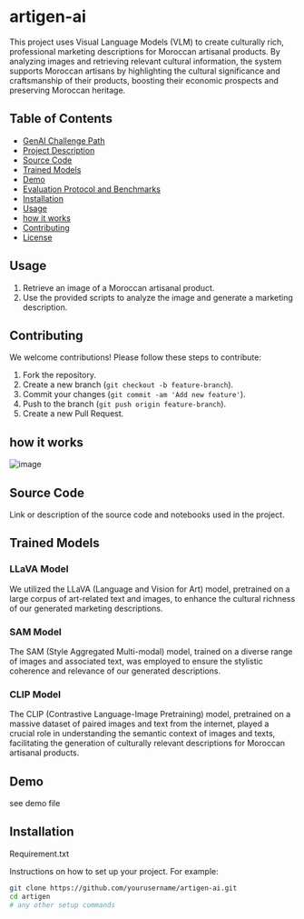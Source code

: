 # artigen-ai


This project uses Visual Language Models (VLM) to create culturally rich, professional marketing descriptions for Moroccan artisanal products. By analyzing images and retrieving relevant cultural information, the system supports Moroccan artisans by highlighting the cultural significance and craftsmanship of their products, boosting their economic prospects and preserving Moroccan heritage.


## Table of Contents

- [GenAI Challenge Path](#genai-challenge-path)
- [Project Description](#project-description)
- [Source Code](#source-code)
- [Trained Models](#trained-models)
- [Demo](#demo)
- [Evaluation Protocol and Benchmarks](#evaluation-protocol-and-benchmarks)
- [Installation](#installation)
- [Usage](#usage)
- [how it works](#how-it-works)
- [Contributing](#contributing)
- [License](#license)

## Usage

1. Retrieve an image of a Moroccan artisanal product.
2. Use the provided scripts to analyze the image and generate a marketing description.

## Contributing

We welcome contributions! Please follow these steps to contribute:

1. Fork the repository.
2. Create a new branch (`git checkout -b feature-branch`).
3. Commit your changes (`git commit -am 'Add new feature'`).
4. Push to the branch (`git push origin feature-branch`).
5. Create a new Pull Request.

## how it works

![image](https://github.com/merouanezouaid/artigen-ai/assets/65385551/10bec7a0-4a7c-4ec8-8612-94d436b58a02)


## Source Code

Link or description of the source code and notebooks used in the project.

## Trained Models

### LLaVA Model
We utilized the LLaVA (Language and Vision for Art) model, pretrained on a large corpus of art-related text and images, to enhance the cultural richness of our generated marketing descriptions.

### SAM Model
The SAM (Style Aggregated Multi-modal) model, trained on a diverse range of images and associated text, was employed to ensure the stylistic coherence and relevance of our generated descriptions.

### CLIP Model
The CLIP (Contrastive Language-Image Pretraining) model, pretrained on a massive dataset of paired images and text from the internet, played a crucial role in understanding the semantic context of images and texts, facilitating the generation of culturally relevant descriptions for Moroccan artisanal products.

## Demo

see demo file


## Installation
Requirement.txt

Instructions on how to set up your project. For example:

```bash
git clone https://github.com/yourusername/artigen-ai.git
cd artigen
# any other setup commands
